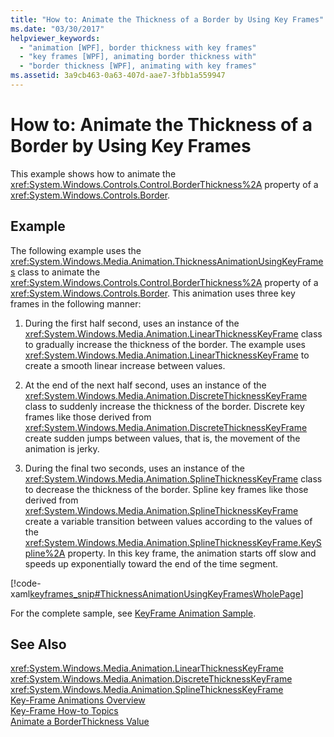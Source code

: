 ```yaml
---
title: "How to: Animate the Thickness of a Border by Using Key Frames"
ms.date: "03/30/2017"
helpviewer_keywords: 
  - "animation [WPF], border thickness with key frames"
  - "key frames [WPF], animating border thickness with"
  - "border thickness [WPF], animating with key frames"
ms.assetid: 3a9cb463-0a63-407d-aae7-3fbb1a559947
---
```

# How to: Animate the Thickness of a Border by Using Key Frames
This example shows how to animate the <xref:System.Windows.Controls.Control.BorderThickness%2A> property of a <xref:System.Windows.Controls.Border>.  
  
## Example  
 The following example uses the <xref:System.Windows.Media.Animation.ThicknessAnimationUsingKeyFrames> class to animate the <xref:System.Windows.Controls.Control.BorderThickness%2A> property of a <xref:System.Windows.Controls.Border>. This animation uses three key frames in the following manner:  
  
1.  During the first half second, uses an instance of the <xref:System.Windows.Media.Animation.LinearThicknessKeyFrame> class to gradually increase the thickness of the border. The example uses <xref:System.Windows.Media.Animation.LinearThicknessKeyFrame> to create a smooth linear increase between values.  
  
2.  At the end of the next half second, uses an instance of the <xref:System.Windows.Media.Animation.DiscreteThicknessKeyFrame> class to suddenly increase the thickness of the border. Discrete key frames like those derived from <xref:System.Windows.Media.Animation.DiscreteThicknessKeyFrame> create sudden jumps between values, that is, the movement of the animation is jerky.  
  
3.  During the final two seconds, uses an instance of the <xref:System.Windows.Media.Animation.SplineThicknessKeyFrame> class to decrease the thickness of the border. Spline key frames like those derived from <xref:System.Windows.Media.Animation.SplineThicknessKeyFrame> create a variable transition between values according to the values of the <xref:System.Windows.Media.Animation.SplineThicknessKeyFrame.KeySpline%2A> property. In this key frame, the animation starts off slow and speeds up exponentially toward the end of the time segment.  
  
 [!code-xaml[keyframes_snip#ThicknessAnimationUsingKeyFramesWholePage](../../../../samples/snippets/xaml/VS_Snippets_Wpf/keyframes_snip/XAML/ThicknessAnimationUsingKeyFramesExample.xaml#thicknessanimationusingkeyframeswholepage)]  
  
 For the complete sample, see [KeyFrame Animation Sample](https://go.microsoft.com/fwlink/?LinkID=160012).  
  
## See Also  
 <xref:System.Windows.Media.Animation.LinearThicknessKeyFrame>  
 <xref:System.Windows.Media.Animation.DiscreteThicknessKeyFrame>  
 <xref:System.Windows.Media.Animation.SplineThicknessKeyFrame>  
 [Key-Frame Animations Overview](../../../../docs/framework/wpf/graphics-multimedia/key-frame-animations-overview.md)  
 [Key-Frame How-to Topics](../../../../docs/framework/wpf/graphics-multimedia/key-frame-animation-how-to-topics.md)  
 [Animate a BorderThickness Value](../../../../docs/framework/wpf/controls/how-to-animate-a-borderthickness-value.md)
